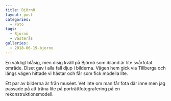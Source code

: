 ```yaml
---
title: Björnö
layout: post
categories:
  - Foto
tags:
  - Björnö
  - Västerås
galleries:
  - 2018-06-19-bjorno
---
```


En väldigt blåsig, men disig kväll på Björnö som ibland är lite svårfotat område. Diset gav i alla fall djup i bilderna. Vägen hem gick via Tillberga och längs vägen hittade vi hästar och får som fick modella lite.

Ett par av bilderna är från muséet. Vet inte om man får fota där inne men jag passade på att träna lite på porträttfotografering på en rekonstruktionsmodell.

